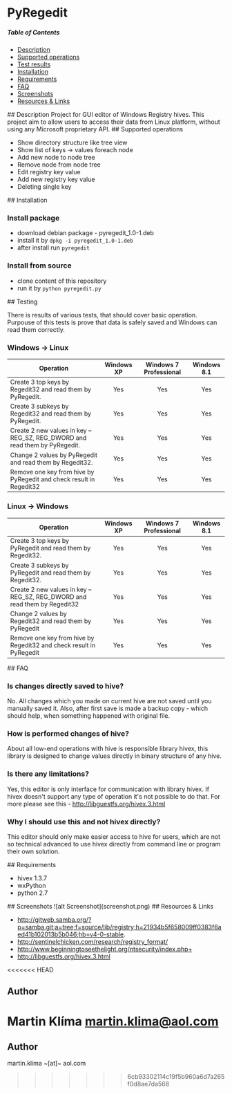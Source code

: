 # PyRegedit

##### Table of Contents  
* [Description](#description)  
* [Supported operations](#operations)  
* [Test results](#testing)  
* [Installation](#install)  
* [Requirements](#requirements)  
* [FAQ](#faq) 
* [Screenshots](#screenshots)  
* [Resources & Links](#resources_links)  

<a name="description"/>
## Description
Project for GUI editor of Windows Registry hives.
This project aim to allow users to access their data from Linux platform,
without using any Microsoft proprietary API.

<a name="operations"/>
## Supported operations

* Show directory structure like tree view
* Show list of keys -> values foreach node
* Add new node to node tree
* Remove node from node tree
* Edit registry key value
* Add new registry key value
* Deleting single key

<a name="install"/>
## Installation

### Install package

* download debian package - pyregedit_1.0-1.deb
* install it by `dpkg -i pyregedit_1.0-1.deb`
* after install run `pyregedit`

### Install from source

* clone content of this repository
* run it by `python pyregedit.py`

<a name="testing"/>
## Testing

There is results of various tests, that should cover basic operation. Purpouse
of this tests is prove that data is safely saved and Windows can read them correctly.


### Windows -> Linux

| Operation | Windows XP | Windows 7 Professional | Windows 8.1 |
| ------------- |:-----------:|:-------------:|:-----------:|
| Create 3 top keys by Regedit32 and read them by PyRegedit. | Yes | Yes | Yes | Yes |
| Create 3 subkeys by Regedit32 and read them by PyRegedit.	 | Yes | Yes | Yes | Yes |
| Create 2 new values in key  – REG_SZ, REG_DWORD and read them by PyRegedit. | Yes | Yes | Yes | Yes |
| Change 2 values by PyRegedit and read them by Regedit32. | Yes | Yes | Yes | Yes |
| Remove one key from hive by PyRegedit and check result in Regedit32 | Yes | Yes | Yes | Yes |

### Linux -> Windows

| Operation | Windows XP | Windows 7 Professional | Windows 8.1 |
| ------------- |:-----------:|:-------------:|:-----------:|
| Create 3 top keys by PyRegedit and read them by Regedit32. | Yes | Yes | Yes | Yes |
| Create 3 subkeys by PyRegedit and read them by Regedit32.	 | Yes | Yes | Yes | Yes |
| Create 2 new values in key  – REG_SZ, REG_DWORD and read them by Regedit32 | Yes | Yes | Yes | Yes |
| Change 2 values by Regedit32 and read them by PyRegedit | Yes | Yes | Yes | Yes |
| Remove one key from hive by Regedit32 and check result in PyRegedit | Yes | Yes | Yes | Yes |

<a name="faq">
## FAQ

### Is changes directly saved to hive?

No. All changes which you made on current hive are not saved until you
manually saved it. Also, after first save is made a backup copy - which
should help, when something happened with original file.

### How is performed changes of hive?

About all low-end operations with hive is responsible library hivex,
this library is designed to change values directly in binary structure of
any hive.

### Is there any limitations?

Yes, this editor is only interface for communication with library hivex. If
hivex doesn't support any type of operation it's not possible to do that. For
more please see this - http://libguestfs.org/hivex.3.html



### Why I should use this and not hivex directly?

This editor should only make easier access to hive for users, which are not
so technical advanced to use hivex directly from command line or program their
own solution.

<a name="requirements"/>
## Requirements

* hivex 1.3.7
* wxPython
* python 2.7

<a name="screenshots"/>
## Screenshots
![alt Screenshot](screenshot.png)

<a name="resources_links"/>
## Resources & Links

* http://gitweb.samba.org/?p=samba.git;a=tree;f=source/lib/registry;h=21934b5f658009ff0383f6aed41b102013b5b046;hb=v4-0-stable.
* http://sentinelchicken.com/research/registry_format/
* http://www.beginningtoseethelight.org/ntsecurity/index.php+
* http://libguestfs.org/hivex.3.html

<<<<<<< HEAD
## Author

Martin Klíma <martin.klima@aol.com>
=======

## Author

martin.klima ~[at]~ aol.com
>>>>>>> 6cb93302114c19f5b960a6d7a265f0d8ae7da568
